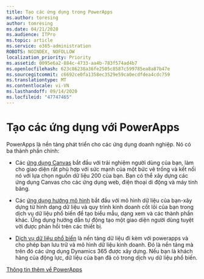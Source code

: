 ```yaml
---
title: Tạo các ứng dụng trong PowerApps
ms.author: toresing
author: tomresing
ms.date: 04/21/2020
ms.audience: ITPro
ms.topic: article
ms.service: o365-administration
ROBOTS: NOINDEX, NOFOLLOW
localization_priority: Priority
ms.assetid: 0095e6a2-884c-4733-aa4b-783f574ad4b7
ms.openlocfilehash: 623c86238a36fe2505c8587c599785ea8a87b47e
ms.sourcegitcommit: c6692ce0fa1358ec3529e59ca0ecdfdea4cdc759
ms.translationtype: MT
ms.contentlocale: vi-VN
ms.lasthandoff: 09/14/2020
ms.locfileid: "47747465"
---
```

# <a name="create-apps-with-powerapps"></a>Tạo các ứng dụng với PowerApps

PowerApps là nền tảng phát triển cho các ứng dụng doanh nghiệp. Nó có ba thành phần chính: 
  
- Các [ứng dụng Canvas](https://go.microsoft.com/fwlink/?linkid=874495) bắt đầu với trải nghiệm người dùng của bạn, làm cho giao diện rất phù hợp với sức mạnh của một bức vẽ trống và kết nối nó với lựa chọn nguồn dữ liệu 200 của bạn. Bạn có thể xây dựng các ứng dụng Canvas cho các ứng dụng web, điện thoại di động và máy tính bảng. 
    
- Các [ứng dụng hướng mô hình](https://go.microsoft.com/fwlink/?linkid=874496) bắt đầu với mô hình dữ liệu của bạn-xây dựng từ hình dạng dữ liệu và quy trình kinh doanh cốt lõi của bạn trong dịch vụ dữ liệu phổ biến để tạo biểu mẫu, dạng xem và các thành phần khác. Ứng dụng hướng dẫn tự động tạo một giao diện người dùng tuyệt vời được phản hồi trên các thiết bị. 
    
- [Dịch vụ dữ liệu phổ biến](https://go.microsoft.com/fwlink/?linkid=874497) là nền tảng dữ liệu đi kèm với powerapps và cho phép bạn lưu trữ và mô hình dữ liệu kinh doanh. Đó là nền tảng mà trên đó các ứng dụng Dynamics 365 được xây dựng. Nếu bạn là khách hàng của động lực, dữ liệu của bạn đã có trong dịch vụ dữ liệu phổ biến. 
    
[Thông tin thêm về PowerApps](https://go.microsoft.com/fwlink/?linkid=874498)
  

